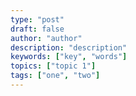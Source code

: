 ```yaml
---
type: "post"
draft: false
author: "author"
description: "description"
keywords: ["key", "words"]
topics: ["topic 1"]
tags: ["one", "two"]
---
```

